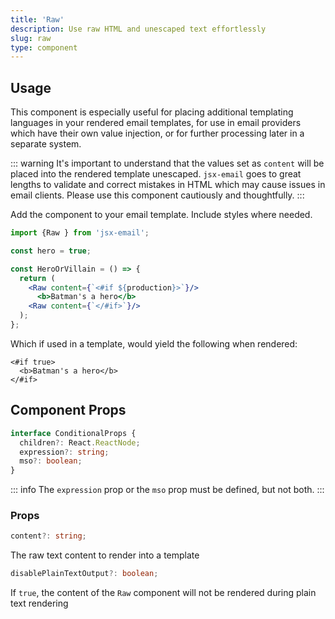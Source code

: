 ```yaml
---
title: 'Raw'
description: Use raw HTML and unescaped text effortlessly
slug: raw
type: component
---
```


<!--@include: @/include/header.md-->

<!--@include: @/include/install.md-->

## Usage

This component is especially useful for placing additional templating languages in your rendered email templates, for use in email providers which have their own value injection, or for further processing later in a separate system.

::: warning
It's important to understand that the values set as `content` will be placed into the rendered template unescaped. `jsx-email` goes to great lengths to validate and correct mistakes in HTML which may cause issues in email clients. Please use this component cautiously and thoughtfully.
:::

Add the component to your email template. Include styles where needed.

```jsx
import {Raw } from 'jsx-email';

const hero = true;

const HeroOrVillain = () => {
  return (
    <Raw content={`<#if ${production}>`}/>
      <b>Batman's a hero</b>
    <Raw content={`</#if>`}/>
  );
};
```

Which if used in a template, would yield the following when rendered:

```
<#if true>
  <b>Batman's a hero</b>
</#if>
```

## Component Props

```ts
interface ConditionalProps {
  children?: React.ReactNode;
  expression?: string;
  mso?: boolean;
}
```

::: info
The `expression` prop or the `mso` prop must be defined, but not both.
:::

### Props

```ts
content?: string;
```

The raw text content to render into a template

```ts
disablePlainTextOutput?: boolean;
```

If `true`, the content of the `Raw` component will not be rendered during plain text rendering
